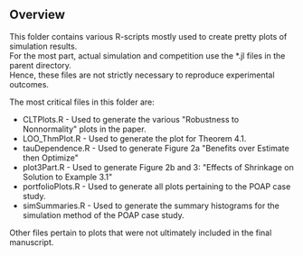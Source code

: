 ## Overview

This folder contains various R-scripts mostly used to create pretty plots of simulation results.  
For the most part, actual simulation and competition use the *.jl files in the parent directory.  
Hence, these files are not strictly necessary to reproduce experimental outcomes.  

The most critical files in this folder are:
 - CLTPlots.R  - Used to generate the various "Robustness to Nonnormality" plots in the paper.
 - LOO_ThmPlot.R - Used to generate the plot for Theorem 4.1.  
 - tauDependence.R - Used to generate Figure 2a "Benefits over Estimate then Optimize"
 - plot3Part.R - Used to generate Figure 2b and 3: "Effects of Shrinkage on Solution to Example 3.1"
 - portfolioPlots.R - Used to generate all plots pertaining to the POAP case study. 
 - simSummaries.R - Used to generate the summary histograms for the simulation method of the POAP case study.  
 
 Other files pertain to plots that were not ultimately included in the final manuscript.  
